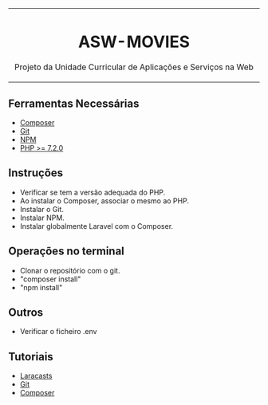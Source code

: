 <table align="center"><tr><td align="center" width="9999">

# ASW-MOVIES

Projeto da Unidade Curricular de Aplicações e Serviços na Web

</td></tr></table>

## Ferramentas Necessárias

-   [Composer](https://getcomposer.org/)
-   [Git](https://git-scm.com/download/win)
-   [NPM](https://nodejs.org/en/)
-   [PHP >= 7.2.0](https://windows.php.net/download/)

## Instruções

-   Verificar se tem a versão adequada do PHP.
-   Ao instalar o Composer, associar o mesmo ao PHP.
-   Instalar o Git.
-   Instalar NPM.
-   Instalar globalmente Laravel com o Composer.

## Operações no terminal

-   Clonar o repositório com o git.
-   "composer install"
-   "npm install"

## Outros

-   Verificar o ficheiro .env

## Tutoriais

-   [Laracasts](https://laracasts.com)
-   [Git](https://www.youtube.com/watch?v=SWYqp7iY_Tc)
-   [Composer](https://www.youtube.com/watch?v=BGyuKpfMB9E)
